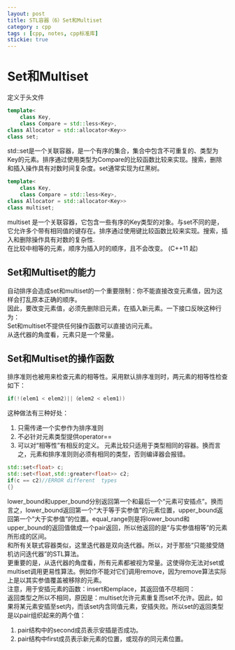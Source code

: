 ```yaml
---
layout: post
title: STL容器（6）Set和Multiset
category : cpp
tags : [cpp, notes, cpp标准库]
stickie: true
---
```



Set和Multiset
===
定义于头文件 <set>

```c++
template<
    class Key,
    class Compare = std::less<Key>,
class Allocator = std::allocator<Key>> 
class set;
```
std::set是一个关联容器，是一个有序的集合，集合中包含不可重复的、类型为Key的元素。排序通过使用类型为Compare的比较函数比较来实现。搜索，删除和插入操作具有对数时间复杂度。set通常实现为红黑树。

```c++
template<
    class Key,
    class Compare = std::less<Key>,
class Allocator = std::allocator<Key>> 
class multiset;
```
multiset 是一个关联容器，它包含一些有序的Key类型的对象。与set不同的是，它允许多个带有相同值的键存在。排序通过使用键比较函数比较来实现。搜索，插入和删除操作具有对数的复杂性.  
在比较中相等的元素，顺序为插入时的顺序，且不会改变。 (C++11 起)

Set和Multiset的能力
---
自动排序会造成set和multiset的一个重要限制：你不能直接改变元素值，因为这样会打乱原本正确的顺序。  
因此，要改变元素值，必须先删除旧元素，在插入新元素。一下接口反映这种行为：  
Set和multiset不提供任何操作函数可以直接访问元素。  
从迭代器的角度看，元素只是一个常量。

Set和Multiset的操作函数
---
排序准则也被用来检查元素的相等性。采用默认排序准则时，两元素的相等性检查如下：

```c++
if(!(elem1 < elem2)||（elem2 < elem1))
```
这种做法有三种好处：  
1.  只需传递一个实参作为排序准则
2.   不必针对元素类型提供operator==
3.   可以对“相等性”有相反的定义。
元素比较只适用于类型相同的容器。换而言之，元素和排序准则则必须有相同的类型，否则编译器会报错。

```c++
std::set<float> c;
std::set<float,std::greater<float>> c2;
if(c == c2)//ERROR different  types
{}
```
lower_bound和upper_bound分别返回第一个和最后一个“元素可安插点”。换而言之，lower_bound返回第一个“大于等于实参值”的元素位置，upper_bound返回第一个“大于实参值”的位置。equal_range则是将lower_bound和upper_bound的返回值做成一个pair返回，所以他返回的是“与实参值相等”的元素所形成的区间。  
和所有关联式容器类似，这里迭代器是双向迭代器。所以，对于那些“只能接受随机访问迭代器”的STL算法。  
更重要的是，从迭代器的角度看，所有元素都被视为常量。这使得你无法对set或multiset调用更易性算法。例如你不能对它们调用remove，因为remove算法实际上是以其实参值覆盖被移除的元素。  
注意，用于安插元素的函数：insert和emplace，其返回值不尽相同：  
返回类型之所以不相同，原因是：multiset允许元素重复而set不允许。因此，如果将某元素安插至set内，而该set内含同值元素，安插失败。所以set的返回类型是以pair组织起来的两个值：  
1.  pair结构中的second成员表示安插是否成功。
2.   pair结构中first成员表示新元素的位置，或现存的同元素位置。
